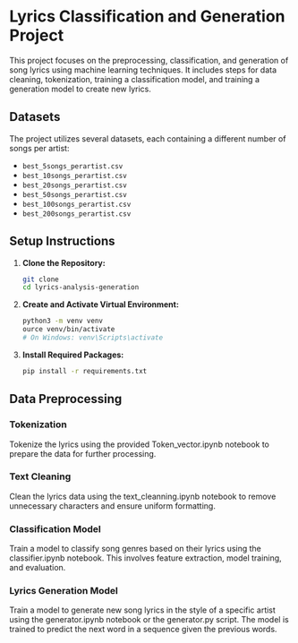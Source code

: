 # Lyrics Classification and Generation Project

This project focuses on the preprocessing, classification, and generation of song lyrics using machine learning techniques. It includes steps for data cleaning, tokenization, training a classification model, and training a generation model to create new lyrics.

## Datasets

The project utilizes several datasets, each containing a different number of songs per artist:
- `best_5songs_perartist.csv`
- `best_10songs_perartist.csv`
- `best_20songs_perartist.csv`
- `best_50songs_perartist.csv`
- `best_100songs_perartist.csv`
- `best_200songs_perartist.csv`

## Setup Instructions

1. **Clone the Repository:**
   ```sh
   git clone 
   cd lyrics-analysis-generation

2. **Create and Activate Virtual Environment:**

    ```sh
    python3 -m venv venv
    ource venv/bin/activate  
    # On Windows: venv\Scripts\activate

3. **Install Required Packages:**

    ```sh
    pip install -r requirements.txt

## Data Preprocessing

### Tokenization
Tokenize the lyrics using the provided Token_vector.ipynb notebook to prepare the data for further processing.

### Text Cleaning
Clean the lyrics data using the text_cleanning.ipynb notebook to remove unnecessary characters and ensure uniform formatting.

### Classification Model

Train a model to classify song genres based on their lyrics using the classifier.ipynb notebook. This involves feature extraction, model training, and evaluation.

### Lyrics Generation Model

Train a model to generate new song lyrics in the style of a specific artist using the generator.ipynb notebook or the generator.py script. The model is trained to predict the next word in a sequence given the previous words.
